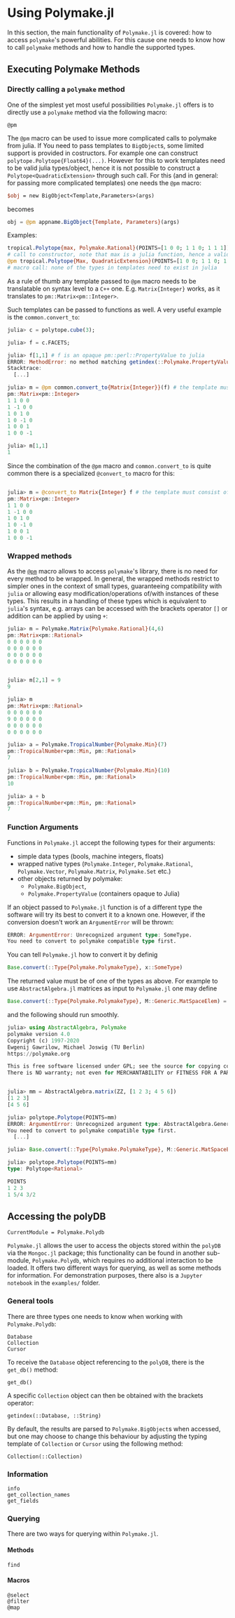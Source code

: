 # Using Polymake.jl

In this section, the main functionality of `Polymake.jl` is covered: how to access `polymake`'s powerful abilities. For this cause one needs to know how to call `polymake` methods and how to handle the supported types.

## Executing Polymake Methods

### Directly calling a `polymake` method

One of the simplest yet most useful possibilities `Polymake.jl` offers is to directly use a `polymake` method via the following macro:
```@docs
@pm
```
The `@pm` macro can be used to issue more complicated calls to polymake from julia.
If You need to pass templates to `BigObject`s, some limited support is provided in costructors.
For example one can construct `polytope.Polytope{Float64}(...)`.
However for this to work templates need to be valid julia types/object, hence
it is not possible to construct a `Polytope<QuadraticExtension>` through such call.
For this (and in general: for passing more complicated templates) one needs the
`@pm` macro:
```perl
$obj = new BigObject<Template,Parameters>(args)
```
becomes
```julia
obj = @pm appname.BigObject{Template, Parameters}(args)
```

Examples:
```julia
tropical.Polytope{max, Polymake.Rational}(POINTS=[1 0 0; 1 1 0; 1 1 1])
# call to constructor, note that max is a julia function, hence a valid object
@pm tropical.Polytope{Max, QuadraticExtension}(POINTS=[1 0 0; 1 1 0; 1 1 1])
# macro call: none of the types in templates need to exist in julia
```

As a rule of thumb any template passed to `@pm` macro needs to be translatable
on syntax level to a `C++` one. E.g. `Matrix{Integer}` works, as it translates to
`pm::Matrix<pm::Integer>`.

Such templates can be passed to functions as well. A very useful example is the
`common.convert_to`:
```julia
julia> c = polytope.cube(3);

julia> f = c.FACETS;

julia> f[1,1] # f is an opaque pm::perl::PropertyValue to julia
ERROR: MethodError: no method matching getindex(::Polymake.PropertyValueAllocated, ::Int64, ::Int64)
Stacktrace:
  [...]

julia> m = @pm common.convert_to{Matrix{Integer}}(f) # the template must consist of C++ names
pm::Matrix<pm::Integer>
1 1 0 0
1 -1 0 0
1 0 1 0
1 0 -1 0
1 0 0 1
1 0 0 -1

julia> m[1,1]
1
```

Since the combination of the `@pm` macro and `common.convert_to` is quite common there is a
specialized `@convert_to` macro for this:
```julia

julia> m = @convert_to Matrix{Integer} f # the template must consist of C++ names
pm::Matrix<pm::Integer>
1 1 0 0
1 -1 0 0
1 0 1 0
1 0 -1 0
1 0 0 1
1 0 0 -1
```

### Wrapped methods

As the [`@pm`](@ref) macro allows to access `polymake`'s library, there is no need for every method to be wrapped. In general, the wrapped methods restrict to simpler ones in the context of small types, guaranteeing compatibility with `julia` or allowing easy modification/operations of/with instances of these types.
This results in a handling of these types which is equivalent to `julia`'s syntax, e.g. arrays can be accessed with the brackets operator `[]` or addition can be applied by using `+`:

```julia
julia> m = Polymake.Matrix{Polymake.Rational}(4,6)
pm::Matrix<pm::Rational>
0 0 0 0 0 0
0 0 0 0 0 0
0 0 0 0 0 0
0 0 0 0 0 0


julia> m[2,1] = 9
9

julia> m
pm::Matrix<pm::Rational>
0 0 0 0 0 0
9 0 0 0 0 0
0 0 0 0 0 0
0 0 0 0 0 0

julia> a = Polymake.TropicalNumber{Polymake.Min}(7)
pm::TropicalNumber<pm::Min, pm::Rational>
7

julia> b = Polymake.TropicalNumber{Polymake.Min}(10)
pm::TropicalNumber<pm::Min, pm::Rational>
10

julia> a + b
pm::TropicalNumber<pm::Min, pm::Rational>
7
```

### Function Arguments

Functions in `Polymake.jl` accept the following types for their arguments:
* simple data types (bools, machine integers, floats)
* wrapped native types (`Polymake.Integer`, `Polymake.Rational`, `Polymake.Vector`, `Polymake.Matrix`, `Polymake.Set` etc.)
* other objects returned by polymake:
  *  `Polymake.BigObject`,
  *  `Polymake.PropertyValue` (containers opaque to Julia)

If an object passed to `Polymake.jl` function is of a different type the software will try its best to convert it to a known one. However, if the conversion doesn't work an `ArgumentError` will be thrown:
```julia
ERROR: ArgumentError: Unrecognized argument type: SomeType.
You need to convert to polymake compatible type first.
```

You can tell `Polymake.jl` how to convert it by definig
```julia
Base.convert(::Type{Polymake.PolymakeType}, x::SomeType)
```
The returned value must be of one of the types as above. For example to use `AbstractAlgebra.jl` matrices as input to `Polymake.jl` one may define
```julia
Base.convert(::Type{Polymake.PolymakeType}, M::Generic.MatSpaceElem) = Polymake.Matrix(M.entries)
```
and the following should run smoothly.
```julia
julia> using AbstractAlgebra, Polymake
polymake version 4.0
Copyright (c) 1997-2020
Ewgenij Gawrilow, Michael Joswig (TU Berlin)
https://polymake.org

This is free software licensed under GPL; see the source for copying conditions.
There is NO warranty; not even for MERCHANTABILITY or FITNESS FOR A PARTICULAR PURPOSE.


julia> mm = AbstractAlgebra.matrix(ZZ, [1 2 3; 4 5 6])
[1 2 3]
[4 5 6]

julia> polytope.Polytope(POINTS=mm)
ERROR: ArgumentError: Unrecognized argument type: AbstractAlgebra.Generic.MatSpaceElem{Int64}.
You need to convert to polymake compatible type first.
  [...]

julia> Base.convert(::Type{Polymake.PolymakeType}, M::Generic.MatSpaceElem) = Polymake.Matrix(M.entries)

julia> polytope.Polytope(POINTS=mm)
type: Polytope<Rational>

POINTS
1 2 3
1 5/4 3/2

```

## Accessing the polyDB

```@meta
CurrentModule = Polymake.Polydb
```

`Polymake.jl` allows the user to access the objects stored within the `polyDB` via the `Mongoc.jl` package; this functionality can be found in another sub-module, `Polymake.Polydb`, which requires no additional interaction to be loaded. It offers two different ways for querying, as well as some methods for information.
For demonstration purposes, there also is a `Jupyter notebook` in the `examples/` folder.

### General tools

There are three types one needs to know when working with `Polymake.Polydb`:

```@docs
Database
Collection
Cursor
```

To receive the `Database` object referencing to the `polyDB`, there is the `get_db()` method:

```@docs
get_db()
```

A specific `Collection` object can then be obtained with the brackets operator:

```@docs
getindex(::Database, ::String)
```

By default, the results are parsed to `Polymake.BigObject`s when accessed, but one may choose to change this behaviour by adjusting the typing template of `Collection` or `Cursor` using the following method:

```@docs
Collection(::Collection)
```

### Information

```@docs
info
get_collection_names
get_fields
```

### Querying

There are two ways for querying within `Polymake.jl`.

#### Methods

```@docs
find
```

#### Macros

```@docs
@select
@filter
@map
```

